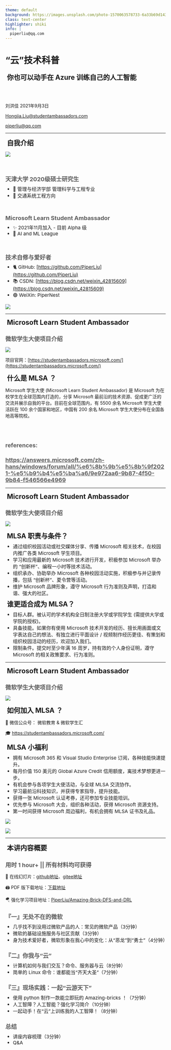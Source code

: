 ```yaml
---
theme: default
background: https://images.unsplash.com/photo-1570063578733-6a33b69d1439?ixlib=rb-1.2.1&q=80&fm=jpg&crop=entropy&cs=tinysrgb&dl=matthew-manuel-BhLSBX-0rnM-unsplash.jpg&w=2400
class: text-center
highlighter: shiki
info: |
  piperliu@qq.com
---
```


# “云”技术科普
## 你也可以动手在 Azure 训练自己的人工智能

<br>
<br>
<br>

刘洪佳 2021年9月3日

Hongjia.Liu@studentambassadors.com

piperliu@qq.com

---

## 自我介绍

<img
  src="https://filestore.community.support.microsoft.com/api/images/bcf6688f-6470-47e8-886c-a5571d3db662?upload=true"
  class="absolute top-0 left-30 opacity-30 transform -rotate-10 -scale-70"
  style="z-index: -10"
/>

<br />

### 天津大学 2020级硕士研究生

- 🙌 管理与经济学部 管理科学与工程专业
- 🚗 交通系统工程方向

<br />

### Microsoft Learn Student Ambassador

- ✨ 2021年11月加入 - 目前 Alpha 级
- 🎨 AI and ML League

<br />

### 技术自修与爱好者

- 🐈 GitHub: [https://github.com/PiperLiu](https://github.com/PiperLiu)
- 📚 CSDN: [https://blog.csdn.net/weixin_42815609](https://blog.csdn.net/weixin_42815609)
- 🟢 WeiXin: PiperNest

<img
  v-click="1"
  src="https://gitee.com/piperliu/picture/raw/master/2021-9-2/1630557300328-qrcode_for_gh_7f499fe8ad0d_430.jpg"
  class="absolute bottom-60 right-5 transform -scale-40"
/>

<style>
  h3 {
    font-size: 18px;
    margin-bottom: 5px;
    opacity:0.7;
  }
  li {
    font-size: 16px;
  }
</style>

---

## Microsoft Learn Student Ambassador
### 微软学生大使项目介绍

<img
  src="https://filestore.community.support.microsoft.com/api/images/bcf6688f-6470-47e8-886c-a5571d3db662?upload=true"
  class="absolute top-0 left-30 opacity-30 transform -rotate-10 -scale-30"
  style="z-index: -10"
  hover="transform -rotate-10 -scale-70"
/>

项目官网：[https://studentambassadors.microsoft.com/](https://studentambassadors.microsoft.com/)

## 什么是 MLSA ？

Microsoft 学生大使 (Microsoft Learn Student Ambassador) 是 Microsoft 为在校学生在全球范围内打造的，分享 Microsoft 最前沿的技术资源、促成更广泛的交流并展示自我的平台。目前在全球范围内，有 5500 余名 Microsoft 学生大使活跃在 100 余个国家和地区，中国有 200 余名 Microsoft 学生大使分布在全国各地高等院校。

<br />
<br />

### references: 

### https://answers.microsoft.com/zh-hans/windows/forum/all/%e6%8b%9b%e5%8b%9f2021-%e5%b9%b4%e5%ba%a6/9e972aa6-9b87-4f50-9b84-f546566e4969

---

## Microsoft Learn Student Ambassador
### 微软学生大使项目介绍

<img
  src="https://filestore.community.support.microsoft.com/api/images/bcf6688f-6470-47e8-886c-a5571d3db662?upload=true"
  class="absolute top-0 left-30 opacity-30 transform -rotate-10 -scale-30"
  style="z-index: -10"
  hover="transform -rotate-10 -scale-70"
/>

## MLSA 职责与条件？

- 通过组织校园活动或社交媒体分享、传播 Microsoft 相关技术，在校园内推广各类 Microsoft 学生项目。
- 学习和应用最新的 Microsoft 技术进行开发，积极参加 Microsoft 举办的 “创新杯”、编程一小时等技术活动。
- 组织承办、协助举办 Microsoft 各种校园活动实施，积极参与并记录传播，包括 “创新杯”、夏令营等活动。
- 维护 Microsoft 品牌形象，遵守 Microsoft 行为准则及声明，打造和谐、强大的社区。

## 谁更适合成为 MLSA？

- 目标人群。被认可的学术机构全日制注册大学或学院学生 (需提供大学或学院的授权)。
- 具备技能。如果你有使用 Microsoft 技术开发的经历、擅长用画面或文字表达自己的想法、有独立进行平面设计 / 视频制作经历更佳、有策划和组织校园活动的经历，欢迎加入我们。
- 限制条件。提交时至少年满 16 周岁，持有效的个人身份证明，遵守 Microsoft 的相关政策要求、行为准则。

<style>
  h2 {
    margin: 0 5px;
  }
</style>

---

## Microsoft Learn Student Ambassador
### 微软学生大使项目介绍

<img
  src="https://filestore.community.support.microsoft.com/api/images/bcf6688f-6470-47e8-886c-a5571d3db662?upload=true"
  class="absolute top-0 right-20 opacity-30 transform -rotate-350 -scale-30"
  style="z-index: -10"
  hover="transform -rotate-10 -scale-70"
/>

## 如何加入 MLSA ？

🥰 微信公众号： 微软教育 & 微软学生汇

🎓 https://studentambassadors.microsoft.com/

## MLSA 小福利

- 拥有 Microsoft 365 和 Visual Studio Enterprise 订阅，各种技能快速提升。
- 每月价值 150 美元的 Global Azure Credit 信用额度，离技术梦想更进一步。
- 有机会参与各项学生大使活动，与全球 MLSA 交流协作。
- 学习最前沿科技知识，并获得专家指导，提升技能。
- 获得一张 Microsoft 认证考券，还可参加专业技能培训。
- 优先参与 Microsoft 大会，组织各种活动，获得 Microsoft 资源支持。
- 第一时间获得 Microsoft 周边福利，有机会拥有 MLSA 证书及礼品。

<img
  src="https://gitee.com/piperliu/picture/raw/master/2021-9-2/1630573012798-%E5%BE%AE%E8%BD%AF%E6%95%99%E8%82%B2.jpg"
  class="absolute top-5 left-150 opacity-70 transform -scale-30"
  hover="transform -scale-70"
/>

<img
  src="https://gitee.com/piperliu/picture/raw/master/2021-9-2/1630573017414-%E5%BE%AE%E8%BD%AF%E5%AD%A6%E7%94%9F%E6%B1%87.jpg"
  class="absolute top-55 left-150 opacity-70 transform -scale-30"
  hover="transform -scale-70"
/>

<style>
  h2 {
    margin: 0 5px;
  }
  ul {
    margin: 8px 0;
  }
  li {
    font-size: 15px;
  }
</style>

---

## 本讲内容概要
### 用时 1 hour+ || 所有材料均可获得

<div grid="~ cols-2 gap-4">
<div>

<!-- 左边 -->

🐠 在线幻灯片：[github地址](https://piperliu.github.io/talks/talks/20210903_MLSA_Azure)、[gitee地址](https://piperliu.gitee.io/talks/20210903_MLSA_Azure/)

🖨️ PDF 版下载地址：[下载地址](https://gitee.com/piperliu/talks/raw/master/talks/20210903_MLSA_Azure/20210903_MLSA_Azure.pdf)

🪂 强化学习项目地址：[PiperLiu/Amazing-Brick-DFS-and-DRL](https://github.com/PiperLiu/Amazing-Brick-DFS-and-DRL)

### 『一』无处不在的微软

- 几乎找不到没用过微软产品的人：常见的微软产品（3分钟）
- 微软的基础设施服务与社区贡献（3分钟）
- 身为技术爱好者，微软形象在我心中的变化：从“恶龙”到“勇士”（4分钟）

</div>
<div>

<!-- 右边 -->


### 『二』你我与“云”

- 计算机如何与我们交互？命令、服务器与云（8分钟）
- 简单的 Linux 命令：谁都能当“齐天大圣”（7分钟）

### 『三』现场实践：一起“云游天下”

- 使用 python 制作一款能立即玩的 Amazing-bricks ！（7分钟）
- 人工智障？人工智能？强化学习简介（10分钟）
- 一起动手！在“云”上训练我的人工智障！（8分钟）

### 总结

- 讲座内容梳理（3分钟）
- Q&A

</div>
</div>
